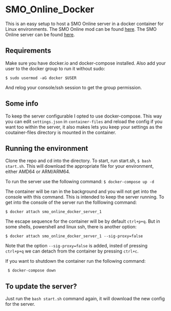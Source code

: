 # SMO_Online_Docker
This is an easy setup to host a SMO Online server in a docker container for Linux environments.
The SMO Online mod can be found [here](https://github.com/CraftyBoss/SuperMarioOdysseyOnline).
The SMO Online server can be found [here](https://github.com/Sanae6/SmoOnlineServer).

## Requirements
Make sure you have docker.io and docker-compose installed.
Also add your user to the docker group to run it without sudo:

`$ sudo usermod -aG docker $USER`

And relog your console/ssh session to get the group permission.

## Some info
To keep the server configurable I opted to use docker-compose. This way you can edit `settings.json` in `container-files` and reload the config if you want too within the server, it also makes lets you keep your settings as the coutainer-files directory is mounted in the container.

## Running the environment
Clone the repo and cd into the directory.
To start, run start.sh, `$ bash start.sh`. This will download the appropriate file for your environment, either AMD64 or ARM/ARM64.

To run the server use the following command:
`$ docker-compose up -d`

The container will be ran in the background and you will not get into the console with this command. This is intended to keep the server running. To get into the console of the server run the folllowing command:

`$ docker attach smo_online_docker_server_1`

The escape sequence for the container will be by default `ctrl+p+q`. But in some shells, powershell and linux ssh, there is another option:

`$ docker attach smo_online_docker_server_1 --sig-proxy=false`

Note that the option `--sig-proxy=false` is added, insted of pressing `ctrl+p+q` we can detach from the container by pressing `ctrl+c`.

If you want to shutdown the container run the following command:

` $ docker-compose down`

## To update the server?
Just run the `bash start.sh` command again, it will download the new config for the server.